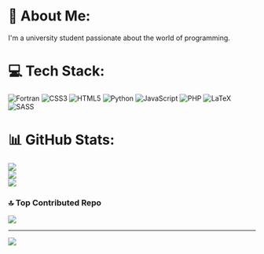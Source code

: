 # 💫 About Me:
I'm a university student passionate about the world of programming.<br>


# 💻 Tech Stack:
![Fortran](https://img.shields.io/badge/Fortran-%23734F96.svg?style=for-the-badge&logo=fortran&logoColor=white) ![CSS3](https://img.shields.io/badge/css3-%231572B6.svg?style=for-the-badge&logo=css3&logoColor=white) ![HTML5](https://img.shields.io/badge/html5-%23E34F26.svg?style=for-the-badge&logo=html5&logoColor=white) ![Python](https://img.shields.io/badge/python-3670A0?style=for-the-badge&logo=python&logoColor=ffdd54) ![JavaScript](https://img.shields.io/badge/javascript-%23323330.svg?style=for-the-badge&logo=javascript&logoColor=%23F7DF1E) ![PHP](https://img.shields.io/badge/php-%23777BB4.svg?style=for-the-badge&logo=php&logoColor=white) ![LaTeX](https://img.shields.io/badge/latex-%23008080.svg?style=for-the-badge&logo=latex&logoColor=white) ![SASS](https://img.shields.io/badge/SASS-hotpink.svg?style=for-the-badge&logo=SASS&logoColor=white)
# 📊 GitHub Stats:
![](https://github-readme-stats.vercel.app/api?username=Diwgo366&theme=nord&hide_border=false&include_all_commits=false&count_private=false)<br/>
![](https://github-readme-streak-stats.herokuapp.com/?user=Diwgo366&theme=nord&hide_border=false)<br/>
![](https://github-readme-stats.vercel.app/api/top-langs/?username=Diwgo366&theme=nord&hide_border=false&include_all_commits=false&count_private=false&layout=compact)

### 🔝 Top Contributed Repo
![](https://github-contributor-stats.vercel.app/api?username=Diwgo366&limit=5&theme=nord&combine_all_yearly_contributions=true)

---
[![](https://visitcount.itsvg.in/api?id=Diwgo366&icon=8&color=8)](https://visitcount.itsvg.in)

<!-- Proudly created with GPRM ( https://gprm.itsvg.in ) -->
